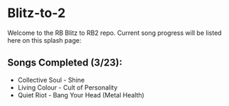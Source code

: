 # Blitz-to-2

Welcome to the RB Blitz to RB2 repo.
Current song progress will be listed here on this splash page:

## Songs Completed (3/23):
*  Collective Soul - Shine
*  Living Colour - Cult of Personality
*  Quiet Riot - Bang Your Head (Metal Health)
